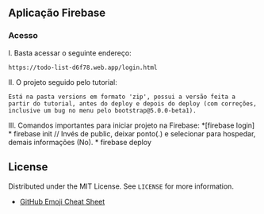 ## Aplicação Firebase

### Acesso

I. Basta acessar o seguinte endereço:
   ``` 
   https://todo-list-d6f78.web.app/login.html
   ```
II. O projeto seguido pelo tutorial:
   ```
   Está na pasta versions em formato 'zip', possui a versão feita a partir do tutorial, antes do deploy e depois do deploy (com correções, inclusive um bug no menu pelo bootstrap@5.0.0-beta1).
   ```
   
III. Comandos importantes para iniciar projeto na Firebase: 
    *[firebase login]
    * firebase init // Invés de public, deixar ponto(.) e selecionar para hospedar, demais informações (No).
    * firebase deploy
    
## License

Distributed under the MIT License. See `LICENSE` for more information.

* [GitHub Emoji Cheat Sheet](https://www.webpagefx.com/tools/emoji-cheat-sheet)
